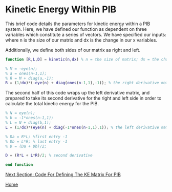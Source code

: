 # Kinetic Energy Within PIB

This brief code details the parameters for kinetic energy within a PIB system. Here, we have defined our function as dependent on three variables which constitute a series of vectors. We have specified our inputs: where n is the size of our matrix and dx is the change in our x variables.

Additionally, we define both sides of our matrix as right and left. 
```Matlab
function [R,L,D] = kinetic(n,dx) % n = the size of matrix; dx = the change in x

% M = -eye(n);
% a = ones(n-1,1);
% R = M + diag(a,-1);
R = (1/dx)*(-eye(n) + diag(ones(n-1,1),-1)); % the right derivative matrix

``` 
The second half of this code wraps up the left derivative matrix, and prepared to take its second derivative for the right and left side
in order to calculate the total kinetic energy for the PIB.

```Matlab
% N = eye(n);
% b = -1*ones(n-1,1);
% L = N + diag(b,1);
L = (1/dx)*(eye(n) + diag(-1*ones(n-1,1),1)); % the left derivative matrix

% Da = R*L; %first entry -1
% Db = L*R; % last entry -1
% D = (Da + Db)/2;

D = (R*L + L*R)/2; % second derivative

end function 
```

[Next Section: Code For Defining The KE Matrix For PIB](/MLW2.md)

[Home](/README.md)
